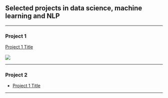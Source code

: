 ## Selected projects in data science, machine learning and NLP

---

### Project 1 

[Project 1 Title](/sample_page) <br><br>
<img src="images/dummy_thumbnail.jpg?raw=true"/>

---

### Project 2

- [Project 1 Title](http://example.com/)

---
